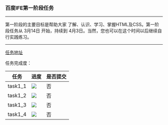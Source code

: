 ### 百度IFE第一阶段任务

***

第一阶段的主要目标是帮助大家 了解、认识、学习、掌握HTML及CSS。第一阶段任务从 3月14日 开始，持续到 4月3日。当然，您也可以在这个时间以后继续自行实践练习。

***
[任务地址](http://ife.baidu.com/task/all)

任务完成度：

|任务|进度|是否提交|
|---|---|---|
|task1_1|![](http://progressed.io/bar/0)|否|
|task1_2|![](http://progressed.io/bar/100)|否|
|task1_3|![](http://progressed.io/bar/90)|否|
|task1_4|![](http://progressed.io/bar/100)|否|
